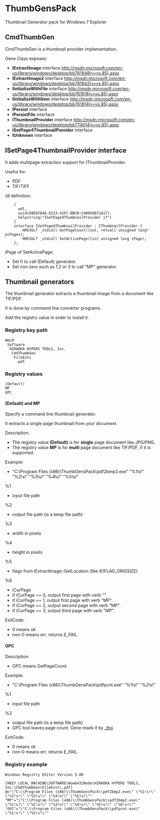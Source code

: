 ThumbGensPack
=============

Thumbnail Generator pack for Windows 7 Explorer

CmdThumbGen
-----------

CmdThumbGen is a thumbnail provider implementation.

Gene Class exposes:
* __IExtractImage__ interface http://msdn.microsoft.com/en-us/library/windows/desktop/bb761848(v=vs.85).aspx
* __IExtractImage2__ interface http://msdn.microsoft.com/en-us/library/windows/desktop/bb761842(v=vs.85).aspx
* __IInitializeWithFile__ interface http://msdn.microsoft.com/en-us/library/windows/desktop/bb761818(v=vs.85).aspx
* __IInitializeWithItem__ interface http://msdn.microsoft.com/en-us/library/windows/desktop/bb761814(v=vs.85).aspx
* __IPersist__ interface
* __IPersistFile__ interface
* __IThumbnailProvider__ interface http://msdn.microsoft.com/en-us/library/windows/desktop/bb774614(v=vs.85).aspx
* __ISetPage4ThumbnailProvider__ interface
* __IUnknown__ interface

ISetPage4ThumbnailProvider interface
------------------------------------

It adds multipage extraction support for IThumbnailProvider.

Useful for:
* PDF
* TIF/TIFF

idl definition:
```
	[
	  odl,
	  uuid(D8D5F848-8223-42FC-BBCB-C40056B71A17),
	  helpstring("ISetPage4ThumbnailProvider if")
	]
	interface ISetPage4ThumbnailProvider : IThumbnailProvider {
		HRESULT _stdcall GetPageCount([out, retval] unsigned long* pcPages);
		HRESULT _stdcall SetActivePage([in] unsigned long iPage);
	};
```

iPage of SetActivePage:
- Set 0 to call (Default) generator.
- Set non zero such as 1,2 or 3 to call "MP" generator.

Thumbnail generators
--------------------

The thumbnail generator extracts a thumbnail image from a document like TIF/PDF.

It is done by command line converter programs.

Add the registry value in order to install it.

### Registry key path
```
HKLM
 Software
  HIRAOKA HYPERS TOOLS, Inc.
   CmdThumbGen
    FileExts
     .pdf
```

### Registry values
```
(Default)
MP
GPC
```

#### (Default) and MP
Specify a command line thumbnail generator.

It extracts a single page thumbnail from your document.

Description: 
* The registry value __(Default)__ is for **single** page document like JPG/PNG.
* The registry value __MP__ is for **multi** page document like TIF/PDF, if it is supported.


Example: 
* "C:\Program Files (x86)\ThumbGensPack\pdf2bmp2.exe" "%1!s!" "%2!s!" "%3!u!" "%4!u!" "%5!u!"


%1
* input file path


%2
* output file path (is a temp file path)


%3
* width in pixels


%4
* height in pixels


%5
* flags from IExtractImage::GetLocation (like IEIFLAG_ORIGSIZE)


%6
* iCurPage
 * if iCurPage == 0, output first page with verb "".
 * if iCurPage == 1, output first page with verb "MP".
 * if iCurPage == 2, output second page with verb "MP".
 * if iCurPage == 3, output third page with verb "MP".

ExitCode:
* 0 means ok
* non-0 means err. returns E_FAIL.


#### GPC
Description:
* GPC means GetPageCount


Example:
* "C:\Program Files (x86)\ThumbGensPack\pdfpcnt.exe" "%1!s!" "%2!s!"


%1
* input file path


%2
* output file path (is a temp file path)
* GPC tool leaves page count. Gene reads it by [_ttoi](http://msdn.microsoft.com/en-us/library/yd5xkb5c.aspx).


ExitCode:
* 0 means ok
* non-0 means err. returns E_FAIL.


### Registry example
```
Windows Registry Editor Version 5.00

[HKEY_LOCAL_MACHINE\SOFTWARE\Wow6432Node\HIRAOKA HYPERS TOOLS, Inc.\CmdThumbGen\FileExts\.pdf]
@="\"C:\\Program Files (x86)\\ThumbGensPack\\pdf2bmp2.exe\" \"%1!s!\" \"%2!s!\" \"%3!u!\" \"%4!u!\" \"%5!u!\""
"MP"="\"C:\\Program Files (x86)\\ThumbGensPack\\pdf2bmp2.exe\" \"%1!s!\" \"%2!s!\" \"%3!u!\" \"%4!u!\" \"%5!u!\" \"%6!u!\""
"GPC"="\"C:\\Program Files (x86)\\ThumbGensPack\\pdfpcnt.exe\" \"%1!s!\" \"%2!s!\""
```
